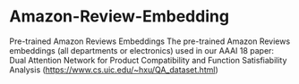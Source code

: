 # Amazon-Review-Embedding
Pre-trained Amazon Reviews Embeddings
The pre-trained Amazon Reviews embeddings (all departments or electronics) used in our AAAI 18 paper: Dual Attention Network for Product Compatibility and Function Satisfiability Analysis (https://www.cs.uic.edu/~hxu/QA_dataset.html)
